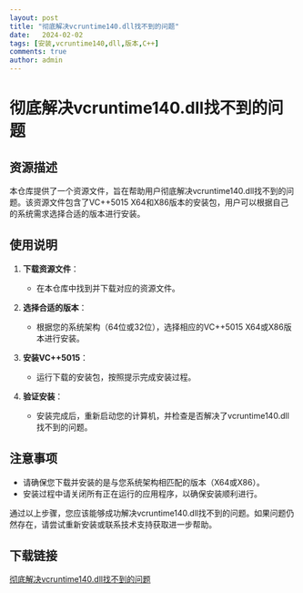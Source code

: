 ```yaml
---
layout: post
title: "彻底解决vcruntime140.dll找不到的问题"
date:   2024-02-02
tags: [安装,vcruntime140,dll,版本,C++]
comments: true
author: admin
---
```

# 彻底解决vcruntime140.dll找不到的问题

## 资源描述

本仓库提供了一个资源文件，旨在帮助用户彻底解决vcruntime140.dll找不到的问题。该资源文件包含了VC++5015 X64和X86版本的安装包，用户可以根据自己的系统需求选择合适的版本进行安装。

## 使用说明

1. **下载资源文件**：
   - 在本仓库中找到并下载对应的资源文件。

2. **选择合适的版本**：
   - 根据您的系统架构（64位或32位），选择相应的VC++5015 X64或X86版本进行安装。

3. **安装VC++5015**：
   - 运行下载的安装包，按照提示完成安装过程。

4. **验证安装**：
   - 安装完成后，重新启动您的计算机，并检查是否解决了vcruntime140.dll找不到的问题。

## 注意事项

- 请确保您下载并安装的是与您系统架构相匹配的版本（X64或X86）。
- 安装过程中请关闭所有正在运行的应用程序，以确保安装顺利进行。

通过以上步骤，您应该能够成功解决vcruntime140.dll找不到的问题。如果问题仍然存在，请尝试重新安装或联系技术支持获取进一步帮助。

## 下载链接

[彻底解决vcruntime140.dll找不到的问题](https://pan.quark.cn/s/4deb82ae9e55)